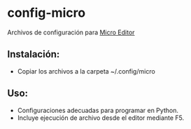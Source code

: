 # config-micro
Archivos de configuración para [Micro Editor](https://micro-editor.github.io/)

## Instalación:
- Copiar los archivos a la carpeta ~/.config/micro

## Uso:
- Configuraciones adecuadas para programar en Python.
- Incluye ejecución de archivo desde el editor mediante F5.
